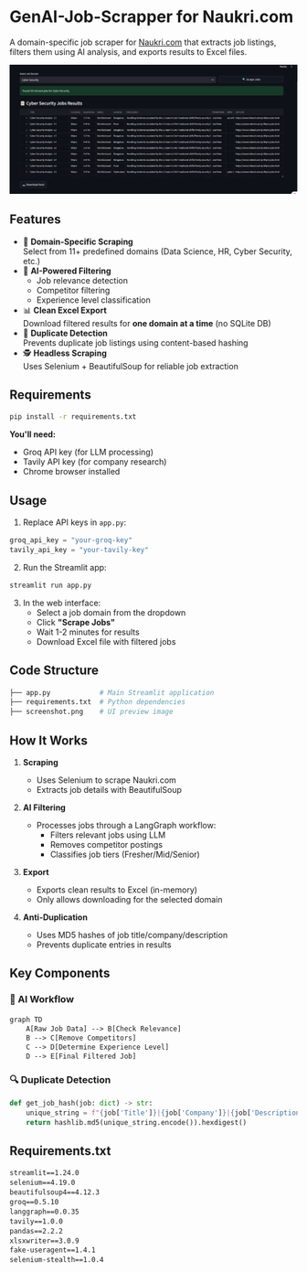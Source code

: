# GenAI-Job-Scrapper for Naukri.com

A domain-specific job scraper for [Naukri.com](https://www.naukri.com/) that extracts job listings, filters them using AI analysis, and exports results to Excel files.

![Screenshot](screenshot.png)

## Features
- 🎯 **Domain-Specific Scraping**  
  Select from 11+ predefined domains (Data Science, HR, Cyber Security, etc.)
- 🧠 **AI-Powered Filtering**  
  - Job relevance detection  
  - Competitor filtering  
  - Experience level classification  
- 📊 **Clean Excel Export**  
  Download filtered results for **one domain at a time** (no SQLite DB)
- 🔁 **Duplicate Detection**  
  Prevents duplicate job listings using content-based hashing
- 🕵️ **Headless Scraping**  
  Uses Selenium + BeautifulSoup for reliable job extraction

## Requirements
```bash
pip install -r requirements.txt
```

**You'll need:**
- Groq API key (for LLM processing)
- Tavily API key (for company research)
- Chrome browser installed

## Usage
1. Replace API keys in `app.py`:
```python
groq_api_key = "your-groq-key"
tavily_api_key = "your-tavily-key"
```

2. Run the Streamlit app:
```bash
streamlit run app.py
```

3. In the web interface:
   - Select a job domain from the dropdown
   - Click **"Scrape Jobs"**
   - Wait 1-2 minutes for results
   - Download Excel file with filtered jobs

## Code Structure
```bash
├── app.py            # Main Streamlit application
├── requirements.txt  # Python dependencies
├── screenshot.png    # UI preview image
```

## How It Works
1. **Scraping**  
   - Uses Selenium to scrape Naukri.com
   - Extracts job details with BeautifulSoup

2. **AI Filtering**  
   - Processes jobs through a LangGraph workflow:
     - Filters relevant jobs using LLM
     - Removes competitor postings
     - Classifies job tiers (Fresher/Mid/Senior)

3. **Export**  
   - Exports clean results to Excel (in-memory)
   - Only allows downloading for the selected domain

4. **Anti-Duplication**  
   - Uses MD5 hashes of job title/company/description
   - Prevents duplicate entries in results

## Key Components
### 🧠 AI Workflow
```mermaid
graph TD
    A[Raw Job Data] --> B[Check Relevance]
    B --> C[Remove Competitors]
    C --> D[Determine Experience Level]
    D --> E[Final Filtered Job]
```


### 🔍 Duplicate Detection
```python
def get_job_hash(job: dict) -> str:
    unique_string = f"{job['Title']}|{job['Company']}|{job['Description']}"
    return hashlib.md5(unique_string.encode()).hexdigest()
```

## Requirements.txt
```txt
streamlit==1.24.0
selenium==4.19.0
beautifulsoup4==4.12.3
groq==0.5.10
langgraph==0.0.35
tavily==1.0.0
pandas==2.2.2
xlsxwriter==3.0.9
fake-useragent==1.4.1
selenium-stealth==1.0.4
```


